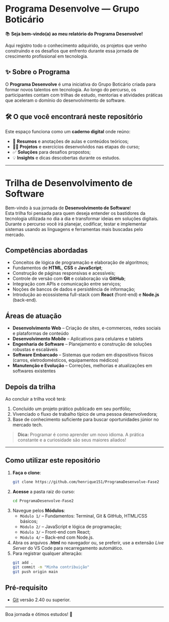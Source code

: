 # Programa Desenvolve — Grupo Boticário

📚 **Seja bem-vindo(a) ao meu relatório do Programa Desenvolve!**

Aqui registro todo o conhecimento adquirido, os projetos que venho construindo e os desafios que enfrento durante essa jornada de crescimento profissional em tecnologia.

## ✨ Sobre o Programa

O **Programa Desenvolve** é uma iniciativa do Grupo Boticário criada para formar novos talentos em tecnologia. Ao longo do percurso, os participantes contam com trilhas de estudo, mentorias e atividades práticas que aceleram o domínio do desenvolvimento de software.

## 🛠️ O que você encontrará neste repositório

Este espaço funciona como um **caderno digital** onde reúno:

- 📌 **Resumos** e anotações de aulas e conteúdos teóricos;
- 🧑‍💻 **Projetos** e exercícios desenvolvidos nas etapas do curso;
- ✅ **Soluções** para desafios propostos;
- 💡 **Insights** e dicas descobertas durante os estudos.

---

# Trilha de Desenvolvimento de Software

Bem-vindo à sua jornada de **Desenvolvimento de Software**!  
Esta trilha foi pensada para quem deseja entender os bastidores da tecnologia utilizada no dia a dia e transformar ideias em soluções digitais. Durante o percurso você irá planejar, codificar, testar e implementar sistemas usando as linguagens e ferramentas mais buscadas pelo mercado.

## Competências abordadas

- Conceitos de lógica de programação e elaboração de algoritmos;
- Fundamentos de **HTML**, **CSS** e **JavaScript**;
- Construção de páginas responsivas e acessíveis;
- Controle de versão com **Git** e colaboração via **GitHub**;
- Integração com APIs e comunicação entre serviços;
- Noções de bancos de dados e persistência de informação;
- Introdução ao ecossistema full-stack com **React** (front-end) e **Node.js** (back-end).

## Áreas de atuação

- **Desenvolvimento Web** – Criação de sites, e-commerces, redes sociais e plataformas de conteúdo
- **Desenvolvimento Mobile** – Aplicativos para celulares e tablets
- **Engenharia de Software** – Planejamento e construção de soluções robustas e escaláveis
- **Software Embarcado** – Sistemas que rodam em dispositivos físicos (carros, eletrodomésticos, equipamentos médicos)
- **Manutenção e Evolução** – Correções, melhorias e atualizações em softwares existentes

## Depois da trilha

Ao concluir a trilha você terá:

1. Concluído um projeto prático publicado em seu portfólio;
2. Vivenciado o fluxo de trabalho típico de uma pessoa desenvolvedora;
3. Base de conhecimento suficiente para buscar oportunidades júnior no mercado tech.

> **Dica:** Programar é como aprender um novo idioma. A prática constante e a curiosidade são seus maiores aliados!

---

## Como utilizar este repositório

1. **Faça o clone**:
   ```bash
   git clone https://github.com/henrique151/ProgramaDesenvolve-Fase2
   ```
2. **Acesse** a pasta raiz do curso:
   ```bash
   cd ProgramaDesenvolve-Fase2
   ```
3. Navegue pelos **Módulos**:
   - `Módulo 1/` – Fundamentos: Terminal, Git & GitHub, HTML/CSS básicos;
   - `Módulo 2/` – JavaScript e lógica de programação;
   - `Módulo 3/` – Front-end com React;
   - `Módulo 4/` – Back-end com Node.js.
4. Abra os arquivos **.html** no navegador ou, se preferir, use a extensão _Live Server_ do VS Code para recarregamento automático.
5. Para registrar qualquer alteração:
   ```bash
   git add .
   git commit -m "Minha contribuição"
   git push origin main
   ```

## Pré-requisito

- [Git](https://git-scm.com/downloads) versão 2.40 ou superior.

---

Boa jornada e ótimos estudos! 🚀
